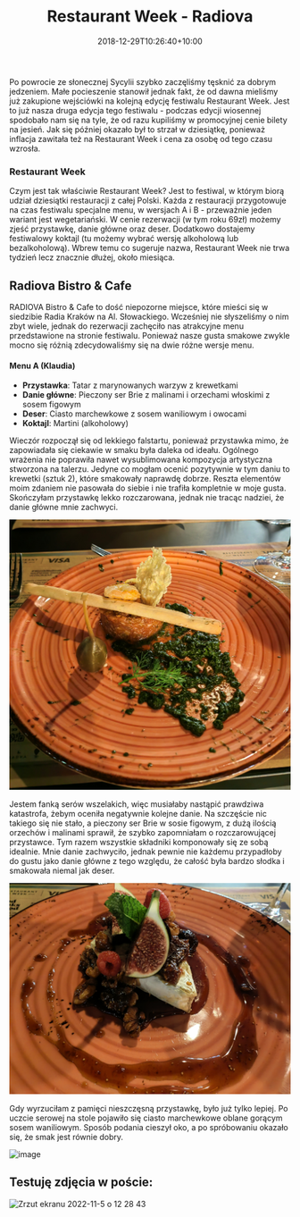 ﻿---
layout: post
title: "Restaurant Week - Radiova"
date: 2018-12-29T10:26:40+10:00
authors: ["Klaudia Jusko", "Wojtek Szlosek"]
categories: ["RestaurantWeek", "Kraków"]
tags: ["Writing"]
description: ""
thumbnail: "assets/images/posts/2022-11-12-restaurant-week-radiova/A-danie.jpg"
---

Po powrocie ze słonecznej Sycylii szybko zaczęliśmy tęsknić za dobrym jedzeniem. Małe pocieszenie 
stanowił jednak fakt, że od dawna mieliśmy już zakupione wejściówki na kolejną edycję festiwalu 
Restaurant Week. Jest to już nasza druga edycja tego festiwalu - podczas edycji wiosennej spodobało 
nam się na tyle, że od razu kupiliśmy w promocyjnej cenie bilety na jesień. Jak się później okazało 
był to strzał w dziesiątkę, ponieważ inflacja zawitała też na Restaurant Week i cena za osobę od tego czasu
wzrosła.

### Restaurant Week

Czym jest tak właściwie Restaurant Week? Jest to festiwal, w którym biorą udział dziesiątki 
restauracji z całej Polski. Każda z restauracji przygotowuje na czas festiwalu specjalne menu, 
w wersjach A i B - przeważnie jeden wariant jest wegetariański. W cenie rezerwacji (w tym roku 69zł) 
możemy zjeść przystawkę, danie główne oraz deser. Dodatkowo dostajemy festiwalowy koktajl (tu możemy 
wybrać wersję alkoholową lub bezalkoholową). Wbrew temu co sugeruje nazwa, Restaurant Week nie trwa 
tydzień lecz znacznie dłużej, około miesiąca.

## Radiova Bistro & Cafe

RADIOVA Bistro & Cafe to dość niepozorne miejsce, które mieści się w siedzibie Radia Kraków 
na Al. Słowackiego. Wcześniej nie słyszeliśmy o nim zbyt wiele, jednak do rezerwacji zachęciło nas 
atrakcyjne menu przedstawione na stronie festiwalu. Ponieważ nasze gusta smakowe zwykle mocno się różnią
zdecydowaliśmy się na dwie różne wersje menu.

#### Menu A (Klaudia)
  - **Przystawka**: Tatar z marynowanych warzyw z krewetkami
  - **Danie główne**: Pieczony ser Brie z malinami i orzechami włoskimi z sosem figowym
  - **Deser**: Ciasto marchewkowe z sosem waniliowym i owocami
  - **Koktajl**: Martini (alkoholowy)


Wieczór rozpoczął się od lekkiego falstartu, ponieważ przystawka mimo, że zapowiadała się ciekawie 
w smaku była daleka od ideału. Ogólnego wrażenia nie poprawiła nawet wysublimowana kompozycja 
artystyczna stworzona na talerzu. Jedyne co mogłam ocenić pozytywnie w tym daniu to
krewetki (sztuk 2), które smakowały naprawdę dobrze. Reszta elementów moim zdaniem nie pasowała do 
siebie i nie trafiła kompletnie w moje gusta. Skończyłam przystawkę lekko rozczarowana, jednak
nie tracąc nadziei, że danie główne mnie zachwyci.


![image](https://github.com/KlaWo-Blog/dev/blob/master/assets/images/posts/2022-11-12-restaurant-week-radiova/A-przystawka.jpg?raw=true)

Jestem fanką serów wszelakich, więc musiałaby nastąpić prawdziwa katastrofa, żebym oceniła negatywnie
kolejne danie. Na szczęście nic takiego się nie stało, a pieczony ser Brie w sosie figowym, z dużą ilością 
orzechów i malinami sprawił, że szybko zapomniałam o rozczarowującej przystawce. Tym razem wszystkie
składniki komponowały się ze sobą idealnie. Mnie danie zachwyciło, jednak pewnie nie każdemu przypadłoby
do gustu jako danie główne z tego względu, że całość była bardzo słodka i smakowała niemal jak deser.

![image](https://github.com/KlaWo-Blog/dev/blob/master/assets/images/posts/2022-11-12-restaurant-week-radiova/A-danie.jpg?raw=true)

Gdy wyrzuciłam z pamięci nieszczęsną przystawkę, było już tylko lepiej. Po uczcie serowej na stole pojawiło
się ciasto marchewkowe oblane gorącym sosem waniliowym. Sposób podania cieszył oko, a po spróbowaniu
okazało się, że smak jest równie dobry.

![image](https://github.com/KlaWo-Blog/dev/blob/master/assets/images/posts/2022-11-12-restaurant-week-radiova/A-deser.jpg?raw=true)

## Testuję zdjęcia w poście:

<img width="451" alt="Zrzut ekranu 2022-11-5 o 12 28 43" src="https://user-images.githubusercontent.com/53795852/201471575-4fcecc9a-7af4-4dbb-8115-e24dd19c2410.png">

